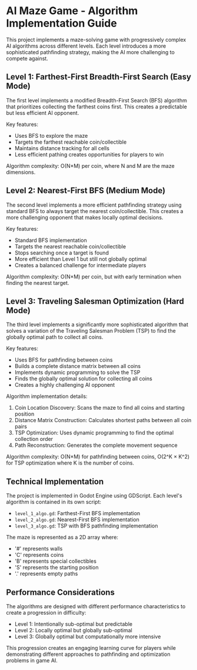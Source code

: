 # AI Maze Game - Algorithm Implementation Guide

This project implements a maze-solving game with progressively complex AI algorithms across different levels. Each level introduces a more sophisticated pathfinding strategy, making the AI more challenging to compete against.

## Level 1: Farthest-First Breadth-First Search (Easy Mode)

The first level implements a modified Breadth-First Search (BFS) algorithm that prioritizes collecting the farthest coins first. This creates a predictable but less efficient AI opponent.

Key features:
- Uses BFS to explore the maze
- Targets the farthest reachable coin/collectible
- Maintains distance tracking for all cells
- Less efficient pathing creates opportunities for players to win

Algorithm complexity: O(N×M) per coin, where N and M are the maze dimensions.

## Level 2: Nearest-First BFS (Medium Mode)

The second level implements a more efficient pathfinding strategy using standard BFS to always target the nearest coin/collectible. This creates a more challenging opponent that makes locally optimal decisions.

Key features:
- Standard BFS implementation
- Targets the nearest reachable coin/collectible
- Stops searching once a target is found
- More efficient than Level 1 but still not globally optimal
- Creates a balanced challenge for intermediate players

Algorithm complexity: O(N×M) per coin, but with early termination when finding the nearest target.

## Level 3: Traveling Salesman Optimization (Hard Mode)

The third level implements a significantly more sophisticated algorithm that solves a variation of the Traveling Salesman Problem (TSP) to find the globally optimal path to collect all coins.

Key features:
- Uses BFS for pathfinding between coins
- Builds a complete distance matrix between all coins
- Implements dynamic programming to solve the TSP
- Finds the globally optimal solution for collecting all coins
- Creates a highly challenging AI opponent

Algorithm implementation details:
1. Coin Location Discovery: Scans the maze to find all coins and starting position
2. Distance Matrix Construction: Calculates shortest paths between all coin pairs
3. TSP Optimization: Uses dynamic programming to find the optimal collection order
4. Path Reconstruction: Generates the complete movement sequence

Algorithm complexity: O(N×M) for pathfinding between coins, O(2^K × K^2) for TSP optimization where K is the number of coins.

## Technical Implementation

The project is implemented in Godot Engine using GDScript. Each level's algorithm is contained in its own script:
- `level_1_algo.gd`: Farthest-First BFS implementation
- `level_2_algo.gd`: Nearest-First BFS implementation
- `level_3_algo.gd`: TSP with BFS pathfinding implementation

The maze is represented as a 2D array where:
- '#' represents walls
- 'C' represents coins
- 'B' represents special collectibles
- 'S' represents the starting position
- '.' represents empty paths

## Performance Considerations

The algorithms are designed with different performance characteristics to create a progression in difficulty:
- Level 1: Intentionally sub-optimal but predictable
- Level 2: Locally optimal but globally sub-optimal
- Level 3: Globally optimal but computationally more intensive

This progression creates an engaging learning curve for players while demonstrating different approaches to pathfinding and optimization problems in game AI.